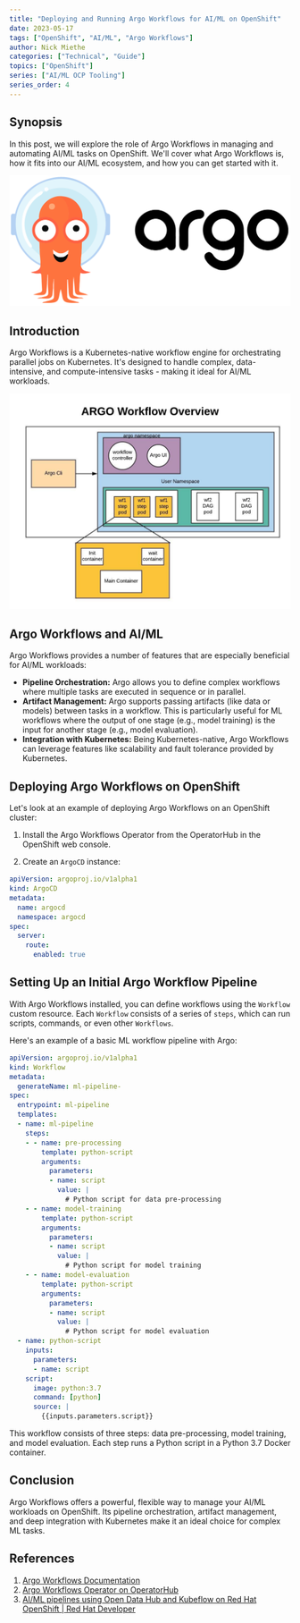 ```yaml
---
title: "Deploying and Running Argo Workflows for AI/ML on OpenShift"
date: 2023-05-17
tags: ["OpenShift", "AI/ML", "Argo Workflows"]
author: Nick Miethe
categories: ["Technical", "Guide"]
topics: ["OpenShift"]
series: ["AI/ML OCP Tooling"]
series_order: 4
---
```


## Synopsis

In this post, we will explore the role of Argo Workflows in managing and automating AI/ML tasks on OpenShift. We'll cover what Argo Workflows is, how it fits into our AI/ML ecosystem, and how you can get started with it.

![](argocd.png)

## Introduction

Argo Workflows is a Kubernetes-native workflow engine for orchestrating parallel jobs on Kubernetes. It's designed to handle complex, data-intensive, and compute-intensive tasks - making it ideal for AI/ML workloads.

![](argo-workflows.jpeg)

## Argo Workflows and AI/ML

Argo Workflows provides a number of features that are especially beneficial for AI/ML workloads:

- **Pipeline Orchestration:** Argo allows you to define complex workflows where multiple tasks are executed in sequence or in parallel.
- **Artifact Management:** Argo supports passing artifacts (like data or models) between tasks in a workflow. This is particularly useful for ML workflows where the output of one stage (e.g., model training) is the input for another stage (e.g., model evaluation).
- **Integration with Kubernetes:** Being Kubernetes-native, Argo Workflows can leverage features like scalability and fault tolerance provided by Kubernetes.

## Deploying Argo Workflows on OpenShift

Let's look at an example of deploying Argo Workflows on an OpenShift cluster:

1. Install the Argo Workflows Operator from the OperatorHub in the OpenShift web console.

2. Create an `ArgoCD` instance:

```yaml
apiVersion: argoproj.io/v1alpha1
kind: ArgoCD
metadata:
  name: argocd
  namespace: argocd
spec:
  server:
    route:
      enabled: true
```

## Setting Up an Initial Argo Workflow Pipeline

With Argo Workflows installed, you can define workflows using the `Workflow` custom resource. Each `Workflow` consists of a series of `steps`, which can run scripts, commands, or even other `Workflows`.

Here's an example of a basic ML workflow pipeline with Argo:

```yaml
apiVersion: argoproj.io/v1alpha1
kind: Workflow
metadata:
  generateName: ml-pipeline-
spec:
  entrypoint: ml-pipeline
  templates:
  - name: ml-pipeline
    steps:
    - - name: pre-processing
        template: python-script
        arguments:
          parameters:
          - name: script
            value: |
              # Python script for data pre-processing
    - - name: model-training
        template: python-script
        arguments:
          parameters:
          - name: script
            value: |
              # Python script for model training
    - - name: model-evaluation
        template: python-script
        arguments:
          parameters:
          - name: script
            value: |
              # Python script for model evaluation
  - name: python-script
    inputs:
      parameters:
      - name: script
    script:
      image: python:3.7
      command: [python]
      source: |
        {{inputs.parameters.script}}
```

This workflow consists of three steps: data pre-processing, model training, and model evaluation. Each step runs a Python script in a Python 3.7 Docker container.

## Conclusion

Argo Workflows offers a powerful, flexible way to manage your AI/ML workloads on OpenShift. Its pipeline orchestration, artifact management, and deep integration with Kubernetes make it an ideal choice for complex ML tasks.

## References

1. [Argo Workflows Documentation](https://argoproj.github.io/argo-workflows/)
2. [Argo Workflows Operator on OperatorHub](https://operatorhub.io/operator/argocd-operator)
3. [AI/ML pipelines using Open Data Hub and Kubeflow on Red Hat OpenShift | Red Hat Developer](https://developers.redhat.com/blog/2019/12/16/ai-ml-pipelines-using-open-data-hub-and-kubeflow-on-red-hat-openshift#)
